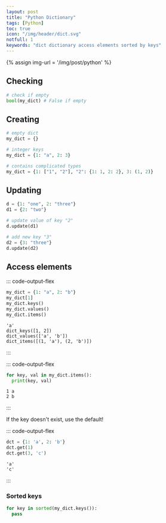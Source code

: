 ```yaml
---
layout: post
title: "Python Dictionary"
tags: [Python]
toc: true
icon: "/img/header/dict.svg"
notfull: 1
keywords: "dict dictionary access elements sorted by keys"
---
```


{% assign img-url = '/img/post/python' %}

## Checking

``` python
# check if empty
bool(my_dict) # False if empty
```

## Creating

<div class="col-2-equal">

~~~ python
# empty dict
my_dict = {}
~~~

~~~ python
# integer keys
my_dict = {1: "a", 2: 3}
~~~
</div>

~~~ python
# contains complicated types
my_dict = {1: ["1", "2"], "2": {1: 1, 2: 2}, 3: (1, 2)}
~~~

## Updating

``` python
d = {1: "one", 2: "three"}
d1 = {2: "two"}

# update value of key "2"
d.update(d1)

# add new key "3"
d2 = {3: "three"}
d.update(d2)
```

## Access elements

::: code-output-flex
~~~ python
my_dict = {1: "a", 2: "b"}
my_dict[1]
my_dict.keys()
my_dict.values()
my_dict.items()
~~~~

~~~
'a'
dict_keys([1, 2])
dict_values(['a', 'b'])
dict_items([(1, 'a'), (2, 'b')])
~~~
:::

::: code-output-flex
~~~ python
for key, val in my_dict.items():
  print(key, val)
~~~~

~~~
1 a
2 b
~~~
:::

If the key doesn't exist, use the default!

::: code-output-flex
~~~ python
dct = {1: 'a', 2: 'b'}
dct.get(1)
dct.get(3, 'c')
~~~~

~~~
'a'
'c'
~~~
:::

### Sorted keys

~~~ python
for key in sorted(my_dict.keys()):
  pass
~~~